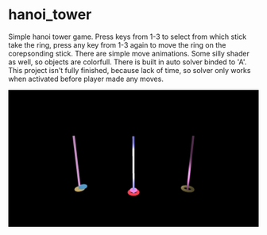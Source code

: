 # hanoi_tower

Simple hanoi tower game. Press keys from 1-3 to select from which stick take the ring, press any key from 1-3 again to move the ring on the corepsonding stick.
There are simple move animations. Some silly shader as well, so objects are colorfull.
There is built in auto solver binded to 'A'. This project isn't fully finished, because lack of time, so solver only works when activated before player made any moves.  

![screenshot](https://github.com/Im-Bee/hanoi_tower/blob/main/Docs/ReadMeScreenshot.jpg?raw=true)


